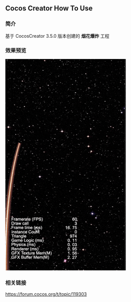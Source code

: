 ## Cocos Creator How To Use

### 简介

基于 CocosCreator 3.5.0 版本创建的 **烟花爆炸** 工程

### 效果预览
![image](../../../gif/202203/2022030415.gif)

### 相关链接
https://forum.cocos.org/t/topic/119303